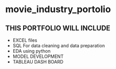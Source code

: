 # movie_industry_portolio

## THIS PORTFOLIO WILL INCLUDE

* EXCEL files
* SQL For data cleaning and data preparation
* EDA using python
* MODEL DEVELOPMENT 
* TABLEAU DASH BOARD
